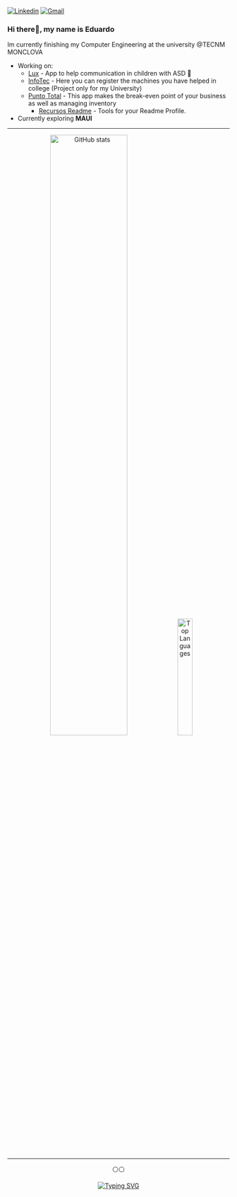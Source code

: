 [![Linkedin](https://img.shields.io/badge/-LinkedIn-blue?style=flat&logo=Linkedin&logoColor=white)](https://www.linkedin.com/in/eduardo-villalobos-089b76244/)
[![Gmail](https://img.shields.io/badge/-Gmail-c14438?style=flat&logo=Gmail&logoColor=white)](mailto:eduardoalejandro.v.mtz@gmail.com)

### Hi there👋, my name is Eduardo 
Im currently finishing my Computer Engineering at the university @TECNM MONCLOVA 
* Working on:   
  * [Lux](https://github.com/eduardomv2/Lux) - App to help communication in children with ASD 🌟
  * [InfoTec](https://github.com/eduardomv2/Infotec) - Here you can register the machines you have helped in college (Project only for my University) 
  * [Punto Total](https://github.com/eduardomv2/Punto-Total) - This app makes the break-even point of your business as well as managing inventory
    * [Recursos Readme](https://github.com/eduardomv2/eduardomv2/blob/main/Recursos.md) - Tools for your Readme Profile. 
* Currently exploring **MAUI** 

--------------------------

<div align="center">
  <img src="https://github-readme-stats-6y3q.vercel.app/api?username=eduardomv2&rank_icon=github&show_icons=true&theme=ligth" alt="GitHub stats" style="width: 59%">
  <img src="https://github-readme-stats-6y3q.vercel.app/api/top-langs/?username=eduardomv2&hide=javascript,html&theme=ligth" alt="Top Languages" style="width: 26%">  
<div/>
 
------------
⚪⚪

 [![Typing SVG](https://readme-typing-svg.demolab.com?font=Fira+Code&pause=1000&color=2CF77E&random=false&width=435&lines=Readme+Stats+that+no+one+reads;Still+learning+.Net+Environment;What+else+should+I+say%3F)](https://git.io/typing-svg)




<!--
🟢Concursos y Experiencias:

<!--

🌟 Readme stats:
[![GitHub Streak](https://streak-stats.demolab.com?user=eduardomv2)](https://git.io/streak-stats)
[![Typing SVG](https://readme-typing-svg.demolab.com?font=Fira+Code&pause=1000&color=2CF77E&center=true&random=false&width=435&lines=Readme+Stats+that+no+one+reads;Still+learning+.Net+Enviroment+;oh!+you+still+here)](https://git.io/typing-svg)

[![Typing SVG](https://readme-typing-svg.demolab.com?font=Fira+Code&duration=3690&pause=500&color=19C84F&background=FF191900&vCenter=true&random=false&width=450&height=25&lines=still+learning+.NET+environment+%5E%5E;should+I+say+something+interesting%3F)](https://git.io/typing-svg)

ANOTTHER README STATS
[![GitHub Streak](https://streak-stats.demolab.com?user=eduardomv2)](https://git.io/streak-stats)

REPO EXAMPLE
[![Readme Card](https://github-readme-stats-rho-one-71.vercel.app/api/pin/?username=eduardomv2&repo=github-readme-stats)](https://github.com/eduardomv2/eduardomv2)
<!--
THEMES:
theme=dark#gh-dark-mode-only
dark
ligth

stats size:
style="width: 25%;"
style="width: 57%;"
------------

VERCEL:
github-readme-stats-rho-one-71.vercel.app/api?username=eduardomv2


// I am Eduardo Villalobos and I am currently finishing my Computer Engineering at the university!  

<img align="right" alt="img" src="https://github.com/eduardomv2/eduardomv2/assets/87501782/01e5bee7-1670-4a61-ae3e-641123ce962b" width="60%" height="auto" />

#### 🔭 Things I am currently working on: 
- Punto Total with C#
- Mobile Aplication with Dart 
- Personal Blog 

<!--
![Img](https://github.com/eduardomv2/eduardomv2/assets/87501782/01e5bee7-1670-4a61-ae3e-641123ce962b)

<!--
**eduardomv2/eduardomv2** is a ✨ _special_ ✨ repository because its `README.md` (this file) appears on your GitHub profile.

-->
